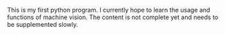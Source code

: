 This is my first python program. I currently hope to learn the usage and functions of machine vision. 
The content is not complete yet and needs to be supplemented slowly.
